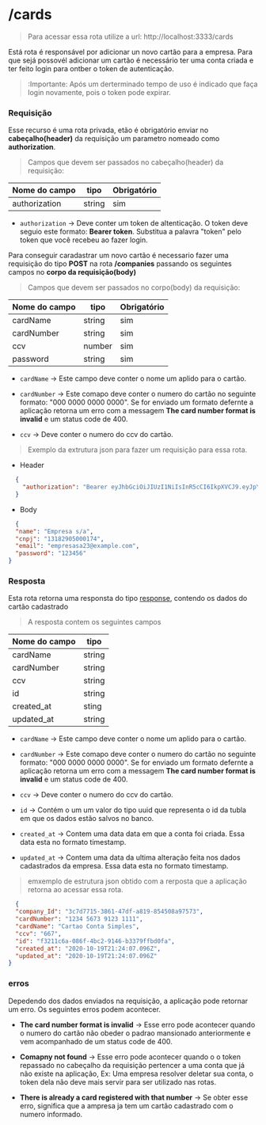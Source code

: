 # /cards

> Para acessar essa rota utilize a url: http://localhost:3333/cards

Está rota é responsável por adicionar un novo cartão para a empresa. Para que sejá possovél adicionar um cartão é necessário ter uma conta criada e ter feito login para ontber o token de autenticação.

> :Importante: Após um derterminado tempo de uso é indicado que faça login novamente, pois o token pode expirar.

### Requisição

  Esse recurso é uma rota privada, etão é obrigatório enviar no **cabeçalho(header)** da requisição um parametro nomeado como **authorization**.

 > Campos que devem ser passados no cabeçalho(header) da requisição:

  Nome do campo  | tipo   | Obrigatório
  -------  | ------ | -----------
  authorization     | string |  sim

  - ```authorization``` -> Deve conter um token de altenticação. O token deve seguio este formato: **Bearer token**. Substitua a palavra "token" pelo token que você recebeu ao fazer login.

  Para conseguir caradastrar um novo cartão é necessario fazer uma requisição do tipo **POST** na rota **/companies** passando os seguintes campos no **corpo da requisição(body)**

> Campos que devem ser passados no corpo(body) da requisição:

  Nome do campo  | tipo   | Obrigatório
  -------  | ------ | -----------
  cardName     | string |  sim
  cardNumber     | string |  sim
  ccv    | number |  sim
  password | string |  sim

  - ```cardName``` -> Este campo deve conter o nome um aplido para o cartão.

  - ```cardNumber``` -> Este comapo deve conter o numero do cartão no seguinte formato: "000 0000 0000 0000". Se for enviado um formato defernte a aplicação retorna um erro com a messagem **The card number format is invalid** e um status code de 400.

  - ```ccv``` -> Deve conter o numero do ccv do cartão.

  > Exemplo da extrutura json para fazer um requisição para essa rota.

  - Header

  ```json
    {
      "authorization": "Bearer eyJhbGciOiJIUzI1NiIsInR5cCI6IkpXVCJ9.eyJpYXQiOjE2MDI5MTYyNzcsImV4cCI6MTYwMjkyMzQ3Nywic3ViIjoiM2M3ZDc3MTUtMzg2MS00N2RmLWE4MTktODU0NTA4YTk3NTczIn0.Hny0UclzxxklnHYMP8FrBX4i4T79U5a2lgBMJMKxzFw"
    }
  ```

  - Body

  ```json
    {
	"name": "Empresa s/a",
	"cnpj": "13182905000174",
	"email": "empresasa23@example.com",
	"password": "123456"
  }
  ```

### Resposta

Esta rota retorna uma responsta do tipo [response](https://expressjs.com/pt-br/api.html#res), contendo os dados do cartão cadastrado

> A resposta contem os seguintes campos

Nome do campo  | tipo
  -------     | ------ |
  cardName        | string |
  cardNumber        | string |
  ccv       | string |
  id          | string |
  created_at  | sting  |
  updated_at  | string |

   - ```cardName``` -> Este campo deve conter o nome um aplido para o cartão.

   - ```cardNumber``` -> Este comapo deve conter o numero do cartão no seguinte formato: "000 0000 0000 0000". Se for enviado um formato defernte a aplicação retorna um erro com a messagem **The card number format is invalid** e um status code de 400.

  - ```ccv``` -> Deve conter o numero do ccv do cartão.

  - ```id``` -> Contém o um um valor do tipo uuid que representa o id da tubla em que os dados estão salvos no banco.

  - ```created_at``` -> Contem uma data data em que a conta foi criada. Essa data esta no formato timestamp.

  - ```updated_at``` -> Contem uma data da ultima alteração feita nos dados cadastrados da empresa. Essa data esta no formato timestamp.

> emxemplo de  estrutura json obtido com a rerposta que a aplicação retorna ao acessar essa rota.

```json
  {
  "company_Id": "3c7d7715-3861-47df-a819-854508a97573",
  "cardNumber": "1234 5673 9123 1111",
  "cardName": "Cartao Conta Simples",
  "ccv": "667",
  "id": "f3211c6a-086f-4bc2-9146-b3379ffbd0fa",
  "created_at": "2020-10-19T21:24:07.096Z",
  "updated_at": "2020-10-19T21:24:07.096Z"
}
```
### erros

Depedendo dos dados enviados na requisição, a aplicação pode retornar um erro. Os seguintes erros podem acontecer.

- **The card number format is invalid** -> Esse erro pode acontecer quando o numero do cartão não obeder o padrao mansionado anteriormente e vem acompanhado de um status code de 400.

- **Comapny not found** -> Esse erro pode acontecer quando o o token repassado no cabeçalho da requisição pertencer a uma conta que já não existe na aplicação, Ex: Uma empresa resolver deletar sua conta, o token dela não deve mais servir para ser utilizado nas rotas.

- **There is already a card registered with that number** -> Se obter esse erro, significa que a ampresa ja tem um cartão cadastrado com o numero informado.
